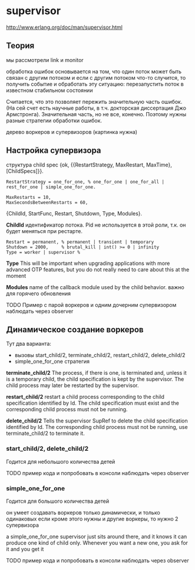 # supervisor

http://www.erlang.org/doc/man/supervisor.html

## Теория

мы рассмотрели link и monitor

обработка ошибок основывается на том, что один поток может быть связан с другим потоком
и если с другим потоком что-то случится, то получить событие и обработать эту ситуацию:
перезапустить поток в известном стабильном состоянии

Считается, что это позволяет пережить значительную часть ошибок. (На сей счет есть
научные работы, в т.ч. докторская диссертация Джо Армстронга). Значительная часть,
но не все, конечно. Поэтому нужны разные стратегии обработки ошибок.

дерево воркеров и супервизоров (картинка нужна)


## Настройка супервизора

структура child spec
{ok, {{RestartStrategy, MaxRestart, MaxTime},[ChildSpecs]}}.

    RestartStrategy = one_for_one, % one_for_one | one_for_all | rest_for_one | simple_one_for_one.

    MaxRestarts = 10,
    MaxSecondsBetweenRestarts = 60,

{ChildId, StartFunc, Restart, Shutdown, Type, Modules}.

**ChildId**
идентификатор потока. Pid не используется в этой роли, т.к. он будет меняться при рестарте.

    Restart = permanent, % permanent | transient | temporary
    Shutdown = 2000,     % brutal_kill | int() >= 0 | infinity
    Type = worker | supervisor %

**Type**
This will be important when upgrading applications with more advanced
OTP features, but you do not really need to care about this at the
moment

**Modules**
name of the callback module used by the child behavior.
важно для горячего обновления

TODO
Пример с парой воркеров и одним дочерним супервизором
наблюдать через observer

## Динамическое создание воркеров

Тут два варианта:
- вызовы start\_child/2, terminate\_child/2, restart\_child/2, delete\_child/2
- simple\_one\_for\_one стратегия

**terminate\_child/2**
The process, if there is one, is terminated and, unless it is a
temporary child, the child specification is kept by the
supervisor. The child process may later be restarted by the
supervisor.

**restart\_child/2**
restart a child process corresponding to the child specification
identified by Id. The child specification must exist and the
corresponding child process must not be running.

**delete\_child/2**
Tells the supervisor SupRef to delete the child specification
identified by Id. The corresponding child process must not be running,
use terminate_child/2 to terminate it.


### start\_child/2, delete\_child/2

Годится для небольшого количества детей

TODO пример кода и попробовать в консоли
наблюдать через observer


### simple\_one\_for\_one

Годится для большого количества детей

он умеет создавать воркеров только динамически, и только одинаковых
если кроме этого нужны и другие воркеры, то нужно 2 супервизора

a simple\_one\_for\_one supervisor just sits around there, and it knows
it can produce one kind of child only. Whenever you want a new one,
you ask for it and you get it

TODO пример кода и попробовать в консоли
наблюдать через observer
